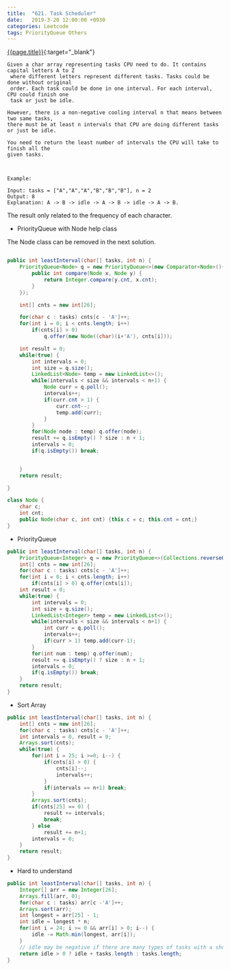 ```yaml
---
title:  "621. Task Scheduler"
date:   2019-3-20 12:00:00 +0930
categories: Leetcode
tags: PriorityQueue Others
---
```


[{{page.title}}](https://leetcode.com/problems/task-scheduler/){:target="_blank"}

    Given a char array representing tasks CPU need to do. It contains capital letters A to Z
     where different letters represent different tasks. Tasks could be done without original
     order. Each task could be done in one interval. For each interval, CPU could finish one
     task or just be idle.

    However, there is a non-negative cooling interval n that means between two same tasks,
    there must be at least n intervals that CPU are doing different tasks or just be idle.

    You need to return the least number of intervals the CPU will take to finish all the
    given tasks.



    Example:

    Input: tasks = ["A","A","A","B","B","B"], n = 2
    Output: 8
    Explanation: A -> B -> idle -> A -> B -> idle -> A -> B.

The result only related to the frequency of each character.

* PriorityQueue with Node help class

The Node class can be removed in the next solution.

```java

public int leastInterval(char[] tasks, int n) {
    PriorityQueue<Node> q = new PriorityQueue<>(new Comparator<Node>(){
        public int compare(Node x, Node y) {
            return Integer.compare(y.cnt, x.cnt);
        }
    });

    int[] cnts = new int[26];

    for(char c : tasks) cnts[c - 'A']++;
    for(int i = 0; i < cnts.length; i++)
        if(cnts[i] > 0)
            q.offer(new Node((char)(i+'A'), cnts[i]));

    int result = 0;
    while(true) {
        int intervals = 0;
        int size = q.size();
        LinkedList<Node> temp = new LinkedList<>();
        while(intervals < size && intervals < n+1) {
            Node curr = q.poll();
            intervals++;
            if(curr.cnt > 1) {
                curr.cnt--;
                temp.add(curr);
            }
        }
        for(Node node : temp) q.offer(node);
        result += q.isEmpty() ? size : n + 1;
        intervals = 0;
        if(q.isEmpty()) break;


    }
    return result;

}

class Node {
    char c;
    int cnt;
    public Node(char c, int cnt) {this.c = c; this.cnt = cnt;}
}
```

* PriorityQueue

```java
public int leastInterval(char[] tasks, int n) {
    PriorityQueue<Integer> q = new PriorityQueue<>(Collections.reverseOrder());
    int[] cnts = new int[26];
    for(char c : tasks) cnts[c - 'A']++;
    for(int i = 0; i < cnts.length; i++)
        if(cnts[i] > 0) q.offer(cnts[i]);
    int result = 0;
    while(true) {
        int intervals = 0;
        int size = q.size();
        LinkedList<Integer> temp = new LinkedList<>();
        while(intervals < size && intervals < n+1) {
            int curr = q.poll();
            intervals++;
            if(curr > 1) temp.add(curr-1);
        }
        for(int num : temp) q.offer(num);
        result += q.isEmpty() ? size : n + 1;
        intervals = 0;
        if(q.isEmpty()) break;
    }
    return result;
}

```

* Sort Array

```java
public int leastInterval(char[] tasks, int n) {
    int[] cnts = new int[26];
    for(char c : tasks) cnts[c - 'A']++;
    int intervals = 0, result = 0;
    Arrays.sort(cnts);
    while(true) {
        for(int i = 25; i >=0; i--) {
            if(cnts[i] > 0) {
                cnts[i]--;
                intervals++;
            }
            if(intervals == n+1) break;
        }
        Arrays.sort(cnts);
        if(cnts[25] == 0) {
            result += intervals;
            break;
        } else
            result += n+1;
        intervals = 0;
    }
    return result;
}
```

* Hard to understand

```java
public int leastInterval(char[] tasks, int n) {
    Integer[] arr = new Integer[26];
    Arrays.fill(arr, 0);
    for(char c : tasks) arr[c -'A']++;
    Arrays.sort(arr);
    int longest = arr[25] - 1;
    int idle = longest * n;
    for(int i = 24; i >= 0 && arr[i] > 0; i--) {
        idle -= Math.min(longest, arr[i]);
    }
    // idle may be negative if there are many types of tasks with a short window
    return idle > 0 ? idle + tasks.length : tasks.length;
}
```
